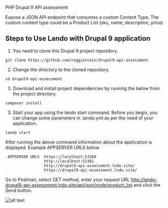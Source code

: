 PHP Drupal 9 API assessment

Expose a JSON API endpoint that consumes a custom Content Type.  The custom content type could be a Product List (sku, name, description, price)

## Steps to Use Lando with Drupal 9 application

1. You need to clone this Drupal 9 project repository.

```
git clone https://github.com/reggiestain/drupal9-api-assessment
```

2. Change the directory to the cloned repository.

```
cd drupal9-api-assessment
```
3. Download and install project dependencies by running the below from the project directory.

```
composer install
```

3. Start your app using the lando start command. Before you begin, you can change some parameters in .lando.yml as per the need of your application.

```
lando start
```

After running the above command information about the application is displayed. Example APPSERVER URLS below


```
 APPSERVER URLS  https://localhost:53360
                 http://localhost:53361
                 http://drupal9-api-assessment.lndo.site/
                 https://drupal9-api-assessment.lndo.site/
```
Go to Postman, select GET method, enter your request URL
http://lando-drupal9-api-assessment.lndo.site/api/json/node/product_list and click the Send button.

![alt text](https://github.com/reggiestain/drupal9-api-assessment/blob/master/postman-screenshot.PNG?raw=true)
